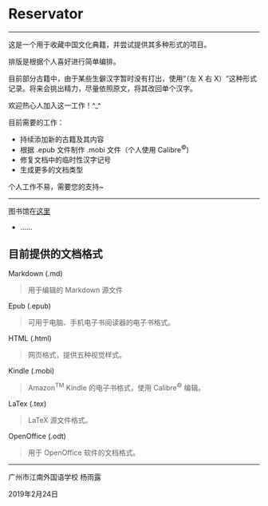 # Reservator

---

这是一个用于收藏中国文化典籍，并尝试提供其多种形式的项目。

排版是根据个人喜好进行简单编排。

目前部分古籍中，由于某些生僻汉字暂时没有打出，使用“（左 X 右 X）“这种形式记录。将来会挑出精力，尽量依照原文，将其改回单个汉字。

欢迎热心人加入这一工作！^_^

目前需要的工作：

- 持续添加新的古籍及其内容
- 根据 .epub 文件制作 .mobi 文件（个人使用  Calibre<sup>&copy;</sup>)
- 修复文档中的临时性汉字记号
- 生成更多的文档类型

个人工作不易，需要您的支持~

---

图书馆在[这里](list)
- ……



## 目前提供的文档格式

Markdown (.md)

> 用于编辑的 Markdown 源文件

Epub (.epub)

> 可用于电脑、手机电子书阅读器的电子书格式。

HTML (.html) 

> 网页格式，提供五种视觉样式。

Kindle (.mobi) 

> Amazon<sup>TM</sup>  Kindle 的电子书格式，使用 Calibre<sup>&copy;</sup> 编辑。

LaTex (.tex)

> LaTeX 源文件格式。

OpenOffice (.odt)

> 用于 OpenOffice 软件的文档格式。





---

广州市江南外国语学校 杨雨露

2019年2月24日
